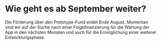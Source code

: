 # Wie geht es ab September weiter?
Die Förderung über den Prototype-Fund endet Ende August.
Momentan sind wir auf der Suche nach einer Folgefinanzierung
für die Wartung der App in den nächsten Monaten und auch
für die Ermöglichung einer weiterer Entwicklungsphase.
